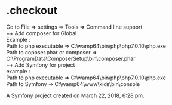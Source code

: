 
.checkout
=========

Go to File => settings => Tools => Command line support 
</br>
++ Add composer for Global 
</br>
Example : 
</br>
Path to php executable =>  C:\wamp64\bin\php\php7.0.10\php.exe
</br>
Path to coposer.phar or composer => C:\ProgramData\ComposerSetup\bin\composer.phar
</br>
++ Add Symfony for project
</br>
example : 
</br>
Path to php executable =>  C:\wamp64\bin\php\php7.0.10\php.exe
</br>
Path to Symfony => C:\wamp64\www\kids\bin\console
</br>

A Symfony project created on March 22, 2018, 6:28 pm.
